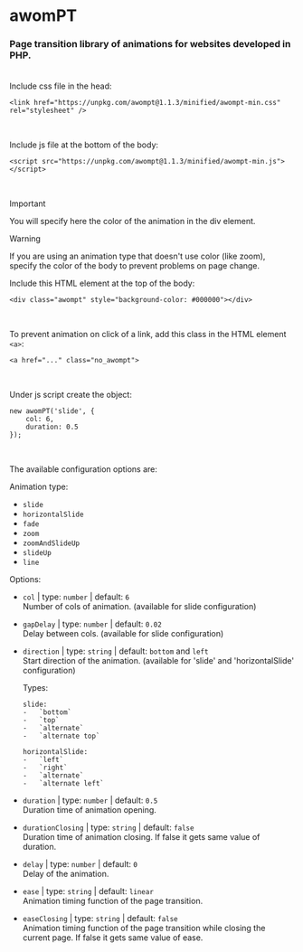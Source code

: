 # awomPT <br />

### Page transition library of animations for websites developed in PHP.<br /><br />

Include css file in the head:

```
<link href="https://unpkg.com/awompt@1.1.3/minified/awompt-min.css" rel="stylesheet" />
```

<br />

Include js file at the bottom of the body:

```
<script src="https://unpkg.com/awompt@1.1.3/minified/awompt-min.js"></script>
```

<br />

> [!IMPORTANT]
> You will specify here the color of the animation in the div element.

> [!WARNING]
> If you are using an animation type that doesn't use color (like zoom), specify the color of the body to prevent problems on page change.

Include this HTML element at the top of the body:

```
<div class="awompt" style="background-color: #000000"></div>
```

<br />

To prevent animation on click of a link, add this class in the HTML element `<a>`:

```
<a href="..." class="no_awompt">
```

<br />

Under js script create the object:

```
new awomPT('slide', {
    col: 6,
    duration: 0.5
});
```

<br />

The available configuration options are:

Animation type:

-   `slide`
-   `horizontalSlide`
-   `fade`
-   `zoom`
-   `zoomAndSlideUp`
-   `slideUp`
-   `line`

Options:

-   `col` | type: `number` | default: `6`<br />
    Number of cols of animation. (available for slide configuration)

-   `gapDelay` | type: `number` | default: `0.02`<br />
    Delay between cols. (available for slide configuration)

-   `direction` | type: `string` | default: `bottom` and `left`<br />
    Start direction of the animation. (available for 'slide' and 'horizontalSlide' configuration)

    Types:

        slide:
        -   `bottom`
        -   `top`
        -   `alternate`
        -   `alternate top`

        horizontalSlide:
        -   `left`
        -   `right`
        -   `alternate`
        -   `alternate left`

-   `duration` | type: `number` | default: `0.5`<br />
    Duration time of animation opening.

-   `durationClosing` | type: `string` | default: `false`<br />
    Duration time of animation closing. If false it gets same value of duration.

-   `delay` | type: `number` | default: `0`<br />
    Delay of the animation.

-   `ease` | type: `string` | default: `linear`<br />
    Animation timing function of the page transition.

-   `easeClosing` | type: `string` | default: `false`<br />
    Animation timing function of the page transition while closing the current page. If false it gets same value of ease.

